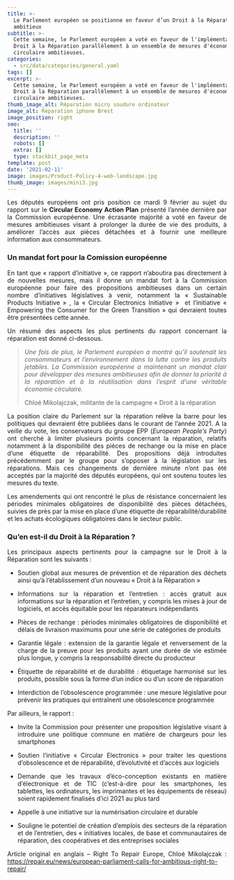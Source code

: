 ```yaml
---
title: >-
  Le Parlement européen se positionne en faveur d’un Droit à la Réparation
  ambitieux
subtitle: >-
  Cette semaine, le Parlement européen a voté en faveur de l'implémentation d'un
  Droit à la Réparation parallèlement à un ensemble de mesures d'économie
  circulaire ambitieuses.
categories:
  - src/data/categories/general.yaml
tags: []
excerpt: >-
  Cette semaine, le Parlement européen a voté en faveur de l'implémentation d'un
  Droit à la Réparation parallèlement à un ensemble de mesures d'économie
  circulaire ambitieuses.
thumb_image_alt: Réparation micro soudure ordinateur
image_alt: Réparation iphone Brest
image_position: right
seo:
  title: ''
  description: ''
  robots: []
  extra: []
  type: stackbit_page_meta
template: post
date: '2021-02-11'
image: images/Product-Policy-4-web-landscape.jpg
thumb_image: images/mini3.jpg
---
```

<div style="text-align: justify">

Les députés européens ont pris position ce mardi 9 février au sujet du rapport sur le **Circular Economy Action Plan** présenté l’année dernière par la Commission européenne. Une écrasante majorité a voté en faveur de mesures ambitieuses visant à prolonger la durée de vie des produits, à améliorer l’accès aux pièces détachées et à fournir une meilleure information aux consommateurs.

### Un mandat fort pour la Comission européenne

En tant que « rapport d’initiative », ce rapport n’aboutira pas directement à de nouvelles mesures, mais il donne un mandat fort à la Commission européenne pour faire des propositions ambitieuses dans un certain nombre d’initiatives législatives à venir, notamment la « Sustainable Products Initiative » , la « Circular Electronics Initiative »  et l’initiative « Empowering the Consumer for the Green Transition » qui devraient toutes être présentées cette année.

Un résumé des aspects les plus pertinents du rapport concernant la réparation est donné ci-dessous.

> *Une fois de plus, le Parlement européen a montré qu’il soutenait les consommateurs et l’environnement dans la lutte contre les produits jetables. La Commission européenne a maintenant un mandat clair pour développer des mesures ambitieuses afin de donner la priorité à la réparation et à la réutilisation dans l’esprit d’une véritable économie circulaire.*
>
> Chloé Mikolajczak, militante de la campagne « Droit à la réparation

La position claire du Parlement sur la réparation relève la barre pour les politiques qui devraient être publiées dans le courant de l’année 2021. A la veille du vote, les conservateurs du groupe EPP (*European People’s Party*) ont cherché à limiter plusieurs points concernant la réparation,  relatifs notamment à la disponibilité des pièces de rechange ou la mise en place d’une étiquette de réparabilité. Des propositions déjà  introduites précédemment par le groupe pour s’opposer à la législation sur les réparations. Mais ces changements de dernière minute n’ont pas été acceptés par la majorité des députés européens, qui ont soutenu toutes les mesures du texte.

Les amendements qui ont rencontré le plus de résistance concernaient les périodes minimales obligatoires de disponibilité des pièces détachées, suivies de près par la mise en place d’une étiquette de réparabilité/durabilité et les achats écologiques obligatoires dans le secteur public.

### Qu’en est-il du Droit à la Réparation ?

Les principaux aspects pertinents pour la campagne sur le Droit à la Réparation sont les suivants :

*   Soutien global aux mesures de prévention et de réparation des déchets ainsi qu’à l’établissement d’un nouveau « Droit à la Réparation »

*   Informations sur la réparation et l’entretien : accès gratuit aux informations sur la réparation et l’entretien, y compris les mises à jour de logiciels, et accès équitable pour les réparateurs indépendants

*   Pièces de rechange : périodes minimales obligatoires de disponibilité et délais de livraison maximums pour une série de catégories de produits

*   Garantie légale : extension de la garantie légale et renversement de la charge de la preuve pour les produits ayant une durée de vie estimée plus longue, y compris la responsabilité directe du producteur

*   Étiquette de réparabilité et de durabilité : étiquetage harmonisé sur les produits, possible sous la forme d’un indice ou d’un score de réparation

*   Interdiction de l’obsolescence programmée : une mesure législative pour prévenir les pratiques qui entraînent une obsolescence programmée

Par ailleurs, le rapport :

*   Invite la Commission pour présenter une proposition législative visant à introduire une politique commune en matière de chargeurs pour les smartphones

*   Soutien l’initiative « Circular Electronics » pour traiter les questions d’obsolescence et de réparabilité, d’évolutivité et d’accès aux logiciels

*   Demande que les travaux d’éco-conception existants en matière d’électronique et de TIC (c’est-à-dire pour les smartphones, les tablettes, les ordinateurs, les imprimantes et les équipements de réseau) soient rapidement finalisés d’ici 2021 au plus tard

*   Appelle à une initiative sur la numérisation circulaire et durable

*   Souligne le potentiel de création d’emplois des secteurs de la réparation et de l’entretien, des « initiatives locales, de base et communautaires de réparation, des coopératives et des entreprises sociales

Article original en anglais – Right To Repair Europe, Chloé Mikolajczak :
<https://repair.eu/news/european-parliament-calls-for-ambitious-right-to-repair/>

</div>

